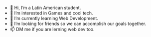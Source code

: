 - 👋 Hi, I’m a Latin American student.
- 👀 I’m interested in Games and cool tech.
- 🌱 I’m currently learning Web Development.
- 💞️ I’m looking for friends so we can accomplish our goals together.
- 📫 DM me if you are lerning web dev too.

<!---
xMERUEMx/xMERUEMx is a ✨ special ✨ repository because its `README.md` (this file) appears on your GitHub profile.
You can click the Preview link to take a look at your changes.
--->
